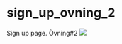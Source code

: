 # sign_up_ovning_2
Sign up page. Övning#2
<img src="https://raw.githubusercontent.com/chocolateprincess666/sign_up_ovning_2/master/create%20account.PNG">
